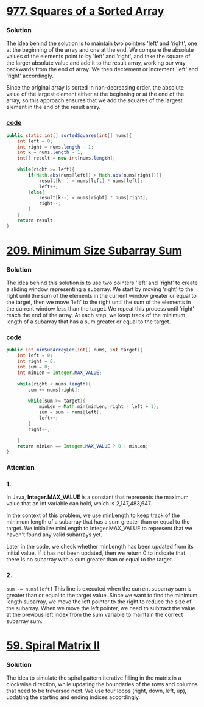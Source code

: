 # [977. Squares of a Sorted Array](https://leetcode.com/problems/squares-of-a-sorted-array/)

### Solution

The idea behind the solution is to maintain two pointers 'left' and 
'right', one at the beginning of the array and one at the end. We 
compare the absolute values of the elements point to by 'left' and 
'right', and take the square of the larger absolute value and add it 
to the result array, working our way backwards from the end of array.
We then decrement or increment 'left' and 'right' accordingly.

Since the original array is sorted in non-decreasing order, the
absolute value of the largest element either at the beginning or 
at the end of the array, so this approach ensures that we add the 
squares of the largest element in the end of the result array.

### [code](../src/main/java/Day2T977.java)

```java
public static int[] sortedSquares(int[] nums){
    int left = 0;
    int right = nums.length - 1;
    int k = nums.length - 1;
    int[] result = new int[nums.length];
    
    while(right >= left){
        if(Math.abs(nums[left]) > Math.abs(nums[right])){
            result[k--] = nums[left] * nums[left];
            left++;
        }else{
            result[k--] = nums[right] * nums[right];
            right--;
        }
    }
    return result;
}
```


# [209. Minimum Size Subarray Sum](https://leetcode.com/problems/minimum-size-subarray-sum/)

### Solution

The idea behind this solution is to use two pointers 'left' and 'right'
to create a sliding window representing a subarray. We start by moving
'right' to the right until the sum of the elements in the current
window greater or equal to the target, then we move 'left' to the
right until the sum of the elements in the current window less than
the target. We repeat this process until 'right' reach the end of 
the array. At each step, we keep track of the minimum length of a 
subarray that has a sum greater or equal to the target.

### [code](../src/main/java/Day2T209.java)
```java
public int minSubArrayLen(int[] nums, int target){
    int left = 0;
    int right = 0;
    int sum = 0;
    int minLen = Integer.MAX_VALUE;
    
    while(right < nums.length){
        sum += nums[right];
        
        while(sum >= target){
            minLen = Math.min(minLen, right - left + 1);
            sum = sum - nums[left];
            left++;
        }
        right++;
    
    }
    return minLen == Integer.MAX_VALUE ? 0 : minLen;
}
```

### Attention

### 1.

In Java, **Integer.MAX_VALUE** is a constant that represents the maximum value that an int variable can hold, which is 2,147,483,647.

In the context of this problem, we use minLength to keep track of the minimum length of a subarray that has a sum greater than or equal to the target. We initialize minLength to Integer.MAX_VALUE to represent that we haven't found any valid subarrays yet.

Later in the code, we check whether minLength has been updated from its initial value. If it has not been updated, then we return 0 to indicate that there is no subarray with a sum greater than or equal to the target.

### 2.
`sum -= nums[left]`
This line is executed when the current subarray sum is greater than or equal to the target value. Since we want to find the minimum length subarray, we move the left pointer to the right to reduce the size of the subarray. When we move the left pointer, we need to subtract the value at the previous left index from the sum variable to maintain the correct subarray sum. 

# [59. Spiral Matrix II](https://leetcode.com/problems/spiral-matrix-ii/)

### Solution

The idea to simulate the spiral pattern iterative filling in the 
matrix in a clockwise direction, while updating the boundaries of
the rows and columns that need to be traversed next. We use four loops
(right, down, left, up), updating the starting and ending indices
accordingly.

